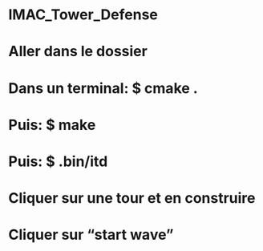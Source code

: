 # IMAC_Tower_Defense
# Aller dans le dossier
# Dans un terminal: $ cmake .
# Puis: $ make
# Puis: $ .bin/itd
# Cliquer sur une tour et en construire
# Cliquer sur “start wave”
